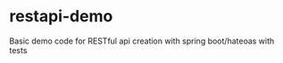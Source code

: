 restapi-demo
============

Basic demo code for RESTful api creation with spring boot/hateoas with tests
